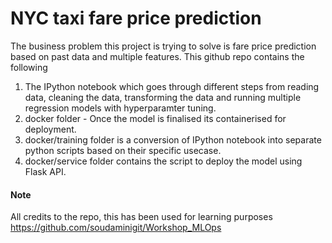 # NYC taxi fare price prediction
The business problem this project is trying to solve is fare price prediction based on past data and multiple features.
This github repo contains the following
1. The IPython notebook which goes through different steps from reading data, cleaning the data, transforming the data and running multiple regression models with hyperparamter tuning.
2. docker folder - Once the model is finalised its containerised for deployment.
3. docker/training folder is a conversion of IPython notebook into separate python scripts based on their specific usecase.
4. docker/service folder contains the script to deploy the model using Flask API.


#### Note
All credits to the repo, this has been used for learning purposes https://github.com/soudaminigit/Workshop_MLOps
